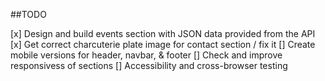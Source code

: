 ##TODO

[x] Design and build events section with JSON data provided from the API
[x] Get correct charcuterie plate image for contact section / fix it
[] Create mobile versions for header, navbar, & footer
[] Check and improve responsivess of sections
[] Accessibility and cross-browser testing
